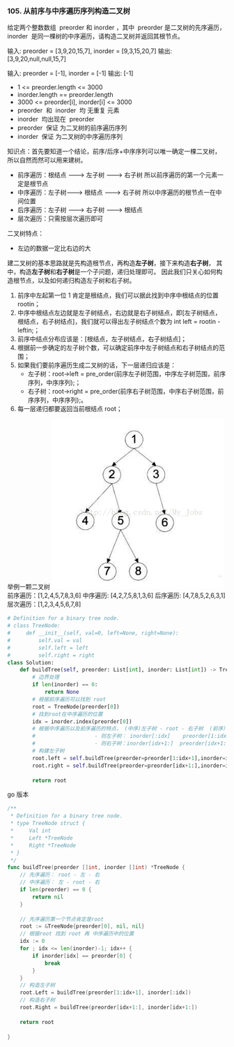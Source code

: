 ### 105. 从前序与中序遍历序列构造二叉树

给定两个整数数组  preorder 和 inorder ，其中  preorder 是二叉树的先序遍历， inorder  是同一棵树的中序遍历，请构造二叉树并返回其根节点。

输入: preorder = [3,9,20,15,7], inorder = [9,3,15,20,7]
输出: [3,9,20,null,null,15,7]

输入: preorder = [-1], inorder = [-1]
输出: [-1]

- 1 <= preorder.length <= 3000
- inorder.length == preorder.length
- 3000 <= preorder[i], inorder[i] <= 3000
- preorder  和  inorder  均 无重复 元素
- inorder  均出现在  preorder
- preorder  保证 为二叉树的前序遍历序列
- inorder  保证 为二叉树的中序遍历序列

知识点：首先要知道一个结论，前序/后序+中序序列可以唯一确定一棵二叉树，所以自然而然可以用来建树。

- 前序遍历：根结点 ---> 左子树 ---> 右子树 所以前序遍历的第一个元素一定是根节点
- 中序遍历：左子树---> 根结点 ---> 右子树 所以中序遍历的根节点一在中间位置
- 后序遍历：左子树 ---> 右子树 ---> 根结点
- 层次遍历：只需按层次遍历即可

二叉树特点：

- 左边的数据一定比右边的大

建二叉树的基本思路就是先构造根节点，再构造**左子树**，接下来构造**右子树**，
其中，构造**左子树**和**右子树**是一个子问题，递归处理即可。
因此我们只关心如何构造根节点，以及如何递归构造左子树和右子树。

1. 前序中左起第一位 1 肯定是根结点，我们可以据此找到中序中根结点的位置 rootin；
2. 中序中根结点左边就是左子树结点，右边就是右子树结点，即[左子树结点，根结点，右子树结点]，我们就可以得出左子树结点个数为 int left = rootin - leftin;；
3. 前序中结点分布应该是：[根结点，左子树结点，右子树结点]；
4. 根据前一步确定的左子树个数，可以确定前序中左子树结点和右子树结点的范围；
5. 如果我们要前序遍历生成二叉树的话，下一层递归应该是：
   - 左子树：root->left = pre_order(前序左子树范围，中序左子树范围，前序序列，中序序列);；
   - 右子树：root->right = pre_order(前序右子树范围，中序右子树范围，前序序列，中序序列);。
6. 每一层递归都要返回当前根结点 root；

举例一颗二叉树
![二叉树](images/二叉树.png)
前序遍历：[1,2,4,5,7,8,3,6]
中序遍历: [4,2,7,5,8,1,3,6]
后序遍历: [4,7,8,5,2,6,3,1]
层次遍历：[1,2,3,4,5,6,7,8]

```python
# Definition for a binary tree node.
# class TreeNode:
#     def __init__(self, val=0, left=None, right=None):
#         self.val = val
#         self.left = left
#         self.right = right
class Solution:
    def buildTree(self, preorder: List[int], inorder: List[int]) -> TreeNode:
        # 边界处理
        if len(inorder) == 0:
            return None
        # 根据前序遍历可以找到 root
        root = TreeNode(preorder[0])
        # 找到root在中序遍历的位置
        idx = inorder.index(preorder[0])
        # 根据中序遍历以及前序遍历的特点， (中序)左子树 - root - 右子树  (前序）root - 左子树 - 右子树
        #                   - 则左子树： inorder[:idx]    preorder[1:idx+1]
        #                   - 则右子树：inorder[idx+1:]  preorder[idx+1:]
        # 构建左子树
        root.left = self.buildTree(preorder=preorder[1:idx+1],inorder=inorder[:idx])
        root.right = self.buildTree(preorder=preorder[idx+1:],inorder=inorder[idx+1:])

        return root


```

go 版本

```go
/**
 * Definition for a binary tree node.
 * type TreeNode struct {
 *     Val int
 *     Left *TreeNode
 *     Right *TreeNode
 * }
 */
func buildTree(preorder []int, inorder []int) *TreeNode {
    // 先序遍历： root - 左 - 右
	// 中序遍历： 左 - root - 右
	if len(preorder) == 0 {
		return nil
	}

	// 先序遍历第一个节点肯定是root
	root := &TreeNode{preorder[0], nil, nil}
	// 根据root 找到 root 再 中序遍历中的位置
	idx := 0
	for ; idx <= len(inorder)-1; idx++ {
		if inorder[idx] == preorder[0] {
			break
		}
	}
	// 构造左子树
	root.Left = buildTree(preorder[1:idx+1], inorder[:idx])
	// 构造右子树
	root.Right = buildTree(preorder[idx+1:], inorder[idx+1:])

	return root

}
```
